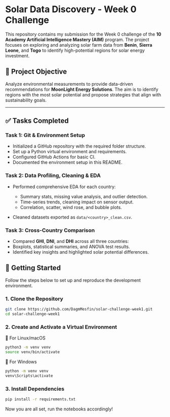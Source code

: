 # Solar Data Discovery - Week 0 Challenge

This repository contains my submission for the Week 0 challenge of the **10 Academy Artificial Intelligence Mastery (AIM)** program. The project focuses on exploring and analyzing solar farm data from **Benin**, **Sierra Leone**, and **Togo** to identify high-potential regions for solar energy investment.

## 🚀 Project Objective

Analyze environmental measurements to provide data-driven recommendations for **MoonLight Energy Solutions**. The aim is to identify regions with the most solar potential and propose strategies that align with sustainability goals.

---

## ✅ Tasks Completed

### Task 1: Git & Environment Setup

* Initialized a GitHub repository with the required folder structure.
* Set up a Python virtual environment and requirements.
* Configured GitHub Actions for basic CI.
* Documented the environment setup in this README.

### Task 2: Data Profiling, Cleaning & EDA

* Performed comprehensive EDA for each country:

  * Summary stats, missing value analysis, and outlier detection.
  * Time-series trends, cleaning impact on sensor output.
  * Correlation, scatter, wind rose, and bubble plots.
* Cleaned datasets exported as `data/<country>_clean.csv`.

### Task 3: Cross-Country Comparison

* Compared **GHI**, **DNI**, and **DHI** across all three countries:
* Boxplots, statistical summaries, and ANOVA test results.
* Identified key insights and highlighted solar potential differences.

## 🚀 Getting Started

Follow the steps below to set up and reproduce the development environment.

### 1. Clone the Repository

```bash
git clone https://github.com/DagmMesfin/solar-challenge-week1.git
cd solar-challenge-week1
````

### 2. Create and Activate a Virtual Environment


🔁 For Linux/macOS

```bash
python3 -m venv venv
source venv/bin/activate
```


🔁 For Windows

```bash
python -m venv venv
venv\Scripts\activate
```


### 3. Install Dependencies

```bash
pip install -r requirements.txt
```

Now you are all set, run the notebooks accordingly!
